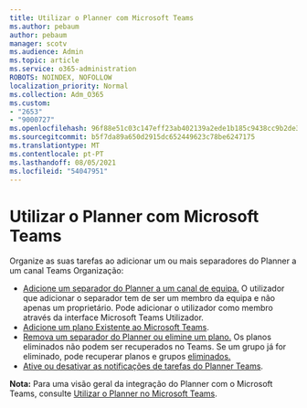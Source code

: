 ```yaml
---
title: Utilizar o Planner com Microsoft Teams
ms.author: pebaum
author: pebaum
manager: scotv
ms.audience: Admin
ms.topic: article
ms.service: o365-administration
ROBOTS: NOINDEX, NOFOLLOW
localization_priority: Normal
ms.collection: Adm_O365
ms.custom:
- "2653"
- "9000727"
ms.openlocfilehash: 96f88e51c03c147eff23ab402139a2ede1b185c9438cc9b2de3613d91e4363f2
ms.sourcegitcommit: b5f7da89a650d2915dc652449623c78be6247175
ms.translationtype: MT
ms.contentlocale: pt-PT
ms.lasthandoff: 08/05/2021
ms.locfileid: "54047951"
---
```

# <a name="using-planner-with-microsoft-teams"></a>Utilizar o Planner com Microsoft Teams

Organize as suas tarefas ao adicionar um ou mais separadores do Planner a um canal Teams Organização: 

- [Adicione um separador do Planner a um canal de equipa.](https://support.office.com/article/62798a9f-e8f7-4722-a700-27dd28a06ee0#bkmk_addaplannertabtoateamchannel) O utilizador que adicionar o separador tem de ser um membro da equipa e não apenas um proprietário. Pode adicionar o utilizador como membro através da interface Microsoft Teams Utilizador.
- [Adicione um plano Existente ao Microsoft Teams](https://techcommunity.microsoft.com/t5/Planner-Blog/Bringing-a-Plan-into-Microsoft-Teams/ba-p/57463).
- [Remova um separador do Planner ou elimine um plano.](https://support.office.com/article/62798a9f-e8f7-4722-a700-27dd28a06ee0#bkmk_removeaplannertabordeleteaplan) Os planos eliminados não podem ser recuperados no Teams. Se um grupo já for eliminado, pode recuperar planos e grupos [eliminados.](https://blogs.msdn.microsoft.com/brismith/2017/03/29/microsoft-planner-now-you-can-recover-deleted-plans-and-groups)
- [Ative ou desativar as notificações de tarefas do Planner Teams](https://support.office.com/article/62798a9f-e8f7-4722-a700-27dd28a06ee0#bkmk_getplannerassignmentnotificationsinteams).

**Nota:** Para uma visão geral da integração do Planner com o Microsoft Teams, consulte [Utilizar o Planner no Microsoft Teams](https://support.office.com/article/62798a9f-e8f7-4722-a700-27dd28a06ee0).